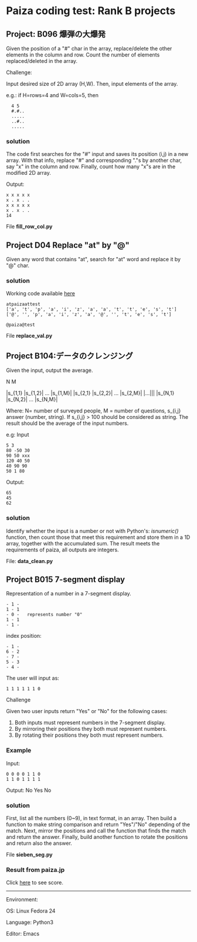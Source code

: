 # Paiza coding test: Rank B projects

## Project: B096 爆弾の大爆発

Given the position of a "#" char in the array, replace/delete the other elements in the column and row. Count the number of elements replaced/deleted in the array.

Challenge:

Input desired size of 2D array (H,W). Then, input elements of the array.

e.g.: if H=rows=4 and W=cols=5, then

      4 5
      #.#..
      .....
      ..#..
      .....

### solution

The code first searches for the "#" input and saves its position (i,j) in a new array. With that info, replace "#" and corresponding "."s by another char, say "x" in the column and row. Finally, count how many "x"s are in the modified 2D array.

Output:

	x x x x x 
	x . x . .
	x x x x x
	x . x . .
	14

File **fill_row_col.py**

## Project D04 Replace "at" by "@"

Given any word that contains "at", search for "at" word and replace it by "@" char.

### solution

Working code available [here](https://replit.com/@ndzerglink/ReplaceValue#main.py)

	atpaizaattest
	['a', 't', 'p', 'a', 'i', 'z', 'a', 'a', 't', 't', 'e', 's', 't']
	['@', '', 'p', 'a', 'i', 'z', 'a', '@', '', 't', 'e', 's', 't']
	
	@paiza@test

File **replace_val.py**

## Project B104:データのクレンジング

Given the input, output the average.

N M

|s_{1,1} |s_{1,2}| ... |s_{1,M}|
|s_{2,1} |s_{2,2}| ... |s_{2,M}|
|...|||
|s_{N,1} |s_{N,2}| ... |s_{N,M}|

Where: N= number of surveyed people, M = number of questions,
s_{i,j} answer (number, string). If s_{i,j} > 100 should be considered as string. The result should be the average of the input numbers.

e.g: Input

	5 3
	80 -50 30
	90 50 xxx
	120 40 50
	40 90 90
	50 1 80

Output:

	65
	45
	62

### solution

Identify whether the input is a number or not with Python's: _isnumeric()_ function, then count those that meet this requirement and store them in a 1D array, together with the accumulated sum. The result meets the requirements of paiza, all outputs are integers.

File: **data_clean.py**

## Project B015 7-segment display

Representation of a number in a 7-segment display.

	- 1 -
	1 - 1
	- 0 -	represents number "0"
	1 - 1
	- 1 -

index position:           

	- 1 -
	6 - 2
	- 7 -
	5 - 3
	- 4 -

The user will input as:
 
	1 1 1 1 1 1 0

Challenge

Given two user inputs return "Yes" or "No" for the following cases:

1. Both inputs must represent numbers in the 7-segment display.
2. By mirroring their positions they both must represent numbers.
3. By rotating their positions they both must represent numbers.

### Example
Input: 

	0 0 0 0 1 1 0
	1 1 0 1 1 1 1

Output:	
	No
	Yes
	No

### solution

First, list all the numbers (0~9), in text format, in an array. Then build a function to make string comparison and return "Yes"/"No" depending of the match. Next, mirror the positions and call the function that finds the match and return the answer. Finally, build another function to rotate the positions and return also the answer. 

File **sieben_seg.py**

### Result from paiza.jp

Click [here](https://prnt.sc/4aSQXTvrxXpb) to see score.

---
Environment:

OS: Linux Fedora 24

Language: Python3

Editor: Emacs

